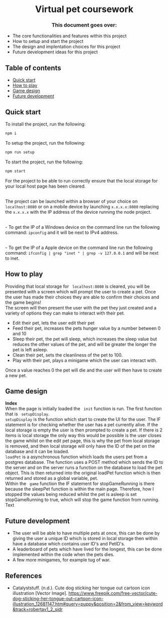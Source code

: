 <h1 align="center">Virtual pet coursework</h1>

<h3 align="center">This document goes over:</h3>

- The core functionalities and features within this project
- How to setup and start the project
- The design and implentation choices for this project
- Future development ideas for this project

## Table of contents

- [Quick start](#quick-start)
- [How to play](#how-to-play)
- [Game design](#game-design)
- [Future development](#future-development)

## Quick start

To install the project, run the following:
```bash 
npm i
```
To setup the project, run the following:
```bash
npm run setup
```
To start the project, run the following:
```bash
npm start
```
For the project to be able to run correctly ensure that the local storage for your local host page has been cleared.

<br>The project can be launched within a browser of your choice on ``` localhost:8080``` or on a mobile device by launching ```x.x.x.x:8080``` replacing the ```x.x.x.x``` with the IP address of the device running the node project.

<br>- To get the IP of a Windows device on the command line run the following command: ```ipconfig``` and it will be next to IPv4 address.

<br>- To get the IP of a Apple device on the command line run the following command: ```ifconfig | grep "inet " | grep -v 127.0.0.1``` and will be next to inet.

## How to play
Providing that local storage for ``` localhost:8080``` is cleared, you will be presented with a screen which will prompt the user to create a pet. Once the user has made their choices they are able to confirm their choices and the game begins!
<br>The screen will then present the user with the pet they just created and a variety of options they can make to interact with their pet.
- Edit their pet, lets the user edit their pet
- Feed their pet, increases the pets hunger value by a number between 0 and 10
- Sleep their pet, the pet will sleep, which increases the sleep value but reduces the other values of the pet, and will be greater the longer the pet is left asleep.
- Clean their pet, sets the cleanliness of the pet to 100.
- Play with their pet, plays a minigame which the user can interact with.

Once a value reaches 0 the pet will die and the user will then have to create a new pet.

## Game design

<b>Index</b>
<br>When the page is initially loaded the ``` init``` function is run. The first function that is ``` setupDisplay```.
<br>```setupDisplay``` is the function which start to create the UI for the user. The IF statement is for checking whether the user has a pet currently alive. If the local storage is empty the user is then prompted to create a pet. If there is 2 items is local storage the only way this would be possible is the user closes the game whilst on the edit pet page, this is why the pet from local storage is removed, and then local storage will only have the ID of the pet on the database and it can be loaded.
<br>```loadPet``` is a asynchronous function which loads the users pet from a postgres database. The function uses a POST method which sends the ID to the server and on the server runs a function on the database to load the pet object. This is then returned into the original loadPet function which is then returned and stored as a global variable, pet.
<br>Within the ``` game``` function the IF statement for stopGameRunning is there because the sleepPet function is within the main page. Therefore, how I  stopped the values being reduced whilst the pet is asleep is set stopGameRunning to true, which will stop the game function from running.
<br>
Text
## Future development
- The user will be able to have multiple pets at once, this can be done by giving the user a unique ID which is stored in local storage then within have a database which contains user ID's and PetID's.
- A leaderboard of pets which have lived for the longest, this can be done implemented within the code when the pets dies.
- A few more minigames, for example tug of war.
## References
- Catalyststuff. (n.d.). Cute dog sticking her tongue out cartoon icon illustration [Vector Image]. https://www.freepik.com/free-vector/cute-dog-sticking-her-tongue-out-cartoon-icon-illustration_12681147.htm#query=puppy&position=2&from_view=keyword&track=robertav1_2_sidr